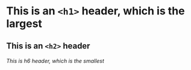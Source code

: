 # This is an `<h1>` header, which is the largest
## This is an `<h2>` header
###### This is h6 header, which is the smallest
